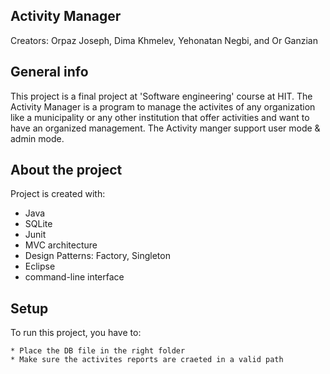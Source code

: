 
## Activity Manager

Creators: Orpaz Joseph, Dima Khmelev, Yehonatan Negbi, and Or Ganzian

## General info
This project is a final project at 'Software engineering' course at HIT.
The Activity Manager is a program to manage the activites of any organization like a municipality or any other institution that offer activities and want to have an organized management.
The Activity manger support user mode & admin mode.
	
## About the project
Project is created with:
* Java
* SQLite
* Junit
* MVC architecture
* Design Patterns: Factory, Singleton
* Eclipse
* command-line interface
	
## Setup
To run this project, you have to:

```
* Place the DB file in the right folder
* Make sure the activites reports are craeted in a valid path
